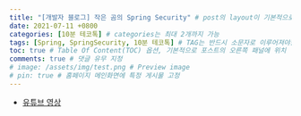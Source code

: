 ```yaml
---
title: "[개발자 블로그] 작은 곰의 Spring Security" # post의 layout이 기본적으로 post로 설정되어있어서 Front Matter에 따로 layout변수를 만들어 주지 않아도 됨
date: 2021-07-11 +0800
categories: [10분 테코톡] # categories는 최대 2개까지 가능
tags: [Spring, SpringSecurity, 10분 테코톡] # TAG는 반드시 소문자로 이루어져야함, 0~무한개까지 지정 가능
toc: true # Table Of Content(TOC) 옵션, 기본적으로 포스트의 오른쪽 패널에 위치
comments: true # 댓글 유무 지정
# image: /assets/img/test.png # Preview image
# pin: true # 홈페이지 메인화면에 특정 게시물 고정
---
```


- [유튜브 영상](https://www.youtube.com/watch?v=aEk-7RjBKwQ)

